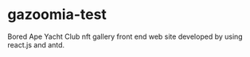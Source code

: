 # gazoomia-test

Bored Ape Yacht Club nft gallery front end web site developed by using react.js and antd.
